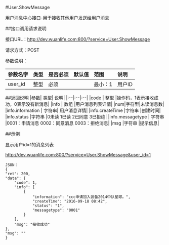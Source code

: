 #User.ShowMessage

用户消息中心接口-用于接收其他用户发送给用户消息

##接口调用请求说明

接口URL：http://dev.wuanlife.com:800/?service=User.ShowMessage

请求方式：POST

参数说明：

|参数名字   | 类型|  是否必须   | 默认值   | 范围      |  说明|
|:--|:--|:--|:--|:--|:--|
|user_id    |   整型| 必须     ||           最小：1  |  用户ID|


##返回说明
|参数|        类型|   说明|
|:--|:--|:--|
|code  |  整型  |操作码，1表示接收成功，0表示没有新消息|
|info   | 数组  |用户消息列表详情|
|num|字符型|未读消息数|
|info.information | 字符串| 用户消息详情|
|info.createTime |字符串 |创建时间|
|info.status |字符串 |0未读 1已读 2已同意 3已拒绝|
|info.messagetype  | 字符串  |0001：申请消息 0002：同意消息 0003：拒绝消息|
|msg |字符串 |提示信息|


##示例

显示用户id=1的消息列表

http://dev.wuanlife.com:800/?service=User.ShowMessage&user_id=1

    JSON：
    {
    "ret": 200,
    "data": {
        "code": 1,
        "info": [
            {
                "information": "ccc申请加入装备2014中队星球。",
                "createTime": "2016-09-18 08:42",
                "status": "1",
                "messagetype": "0001"
            }
        ],
        "msg": "接收成功"
    },
    "msg": ""
    }
